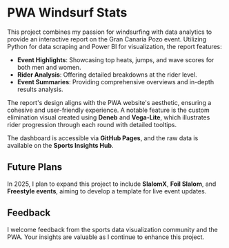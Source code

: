 # PWA Windsurf Stats

This project combines my passion for windsurfing with data analytics to provide an interactive report on the Gran Canaria Pozo event. Utilizing Python for data scraping and Power BI for visualization, the report features:

- **Event Highlights**: Showcasing top heats, jumps, and wave scores for both men and women.
- **Rider Analysis**: Offering detailed breakdowns at the rider level.
- **Event Summaries**: Providing comprehensive overviews and in-depth results analysis.

The report's design aligns with the PWA website's aesthetic, ensuring a cohesive and user-friendly experience. A notable feature is the custom elimination visual created using **Deneb** and **Vega-Lite**, which illustrates rider progression through each round with detailed tooltips.

The dashboard is accessible via **GitHub Pages**, and the raw data is available on the **Sports Insights Hub**.

## Future Plans

In 2025, I plan to expand this project to include **SlalomX**, **Foil Slalom**, and **Freestyle events**, aiming to develop a template for live event updates.

## Feedback

I welcome feedback from the sports data visualization community and the PWA. Your insights are valuable as I continue to enhance this project.

